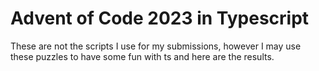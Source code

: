 # Advent of Code 2023 in Typescript

These are not the scripts I use for my submissions, however I may use these puzzles to have some fun with ts and here are the results.